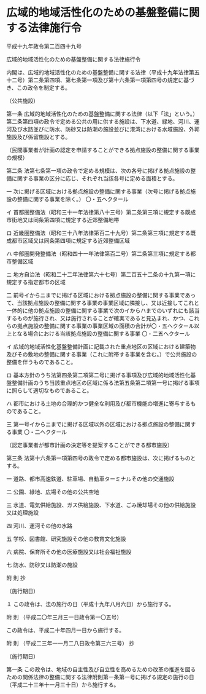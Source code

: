 # 広域的地域活性化のための基盤整備に関する法律施行令

平成十九年政令第二百四十九号

広域的地域活性化のための基盤整備に関する法律施行令

内閣は、広域的地域活性化のための基盤整備に関する法律（平成十九年法律第五十二号）第二条第四項、第七条第一項及び第十六条第一項第四号の規定に基づき、この政令を制定する。

（公共施設）

第一条 広域的地域活性化のための基盤整備に関する法律（以下「法」という。）第二条第四項の政令で定める公共の用に供する施設は、下水道、緑地、河川、運河及び水路並びに防水、防砂又は防潮の施設並びに港湾における水域施設、外郭施設及び係留施設とする。

（民間事業者が計画の認定を申請することができる拠点施設の整備に関する事業の規模）

第二条 法第七条第一項の政令で定める規模は、次の各号に掲げる拠点施設の整備に関する事業の区分に応じ、それぞれ当該各号に定める面積とする。

一 次に掲げる区域における拠点施設の整備に関する事業（次号に掲げる拠点施設の整備に関する事業を除く。） 〇・五ヘクタール

イ 首都圏整備法（昭和三十一年法律第八十三号）第二条第三項に規定する既成市街地又は同条第四項に規定する近郊整備地帯

ロ 近畿圏整備法（昭和三十八年法律第百二十九号）第二条第三項に規定する既成都市区域又は同条第四項に規定する近郊整備区域

ハ 中部圏開発整備法（昭和四十一年法律第百二号）第二条第三項に規定する都市整備区域

ニ 地方自治法（昭和二十二年法律第六十七号）第二百五十二条の十九第一項に規定する指定都市の区域

二 前号イからニまでに掲げる区域における拠点施設の整備に関する事業であって、当該拠点施設の整備に関する事業の事業区域に隣接し、又は近接してこれと一体的に他の拠点施設の整備に関する事業で次のイからハまでのいずれにも該当するものが施行され、又は施行されることが確実であると見込まれ、かつ、これらの拠点施設の整備に関する事業の事業区域の面積の合計が〇・五ヘクタール以上となる場合における当該拠点施設の整備に関する事業 〇・二五ヘクタール

イ 広域的地域活性化基盤整備計画に記載された重点地区の区域における建築物及びその敷地の整備に関する事業（これに附帯する事業を含む。）で公共施設の整備を伴うものであること。

ロ 基本方針のうち法第四条第二項第二号に掲げる事項及び広域的地域活性化基盤整備計画のうち当該重点地区の区域に係る法第五条第二項第一号に掲げる事項に照らして適切なものであること。

ハ 都市における土地の合理的かつ健全な利用及び都市機能の増進に寄与するものであること。

三 第一号イからニまでに掲げる区域以外の区域における拠点施設の整備に関する事業 〇・二ヘクタール

（認定事業者が都市計画の決定等を提案することができる都市施設）

第三条 法第十六条第一項第四号の政令で定める都市施設は、次に掲げるものとする。

一 道路、都市高速鉄道、駐車場、自動車ターミナルその他の交通施設

二 公園、緑地、広場その他の公共空地

三 水道、電気供給施設、ガス供給施設、下水道、ごみ焼却場その他の供給施設又は処理施設

四 河川、運河その他の水路

五 学校、図書館、研究施設その他の教育文化施設

六 病院、保育所その他の医療施設又は社会福祉施設

七 防水、防砂又は防潮の施設

附 則 抄

（施行期日）

１ この政令は、法の施行の日（平成十九年八月六日）から施行する。

附 則 （平成二〇年三月三一日政令第一〇五号）

この政令は、平成二十年四月一日から施行する。

附 則 （平成二三年一一月二八日政令第三六三号） 抄

（施行期日）

第一条 この政令は、地域の自主性及び自立性を高めるための改革の推進を図るための関係法律の整備に関する法律附則第一条第一号に掲げる規定の施行の日（平成二十三年十一月三十日）から施行する。
